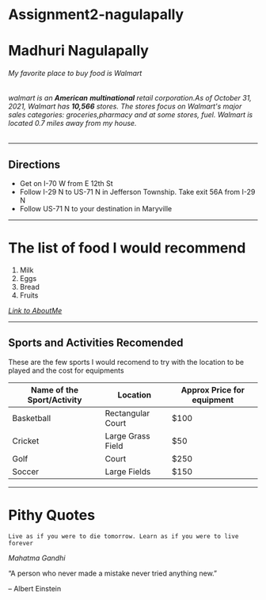 # Assignment2-nagulapally
# Madhuri Nagulapally
###### My favorite place to buy food is Walmart
###### walmart is an **American** __multinational__ retail corporation.As of October 31, 2021, Walmart has **10,566** stores. The stores focus on  Walmart's major sales categories: groceries,pharmacy and at some stores, fuel. Walmart is located 0.7 miles away from my house.
___
## Directions
* Get on I-70 W from E 12th St 
* Follow I-29 N to US-71 N in Jefferson Township. Take exit 56A from I-29 N
* Follow US-71 N to your destination in Maryville
___

# The list of food I would recommend
1. Milk
2. Eggs
3. Bread
4. Fruits

[*Link to AboutMe*](https://github.com/Madhuri221998/assignment2-nagulapally/blob/main/AboutMe.md)

___

## Sports and Activities Recomended

These are the few sports I would recomend to try with the location to be played and the cost for equipments

| Name of the Sport/Activity | Location | Approx Price for equipment |
| --- | --- | --- |
| Basketball | Rectangular Court | $100 |
| Cricket | Large Grass Field | $50 |
| Golf | Court | $250 |
| Soccer | Large Fields | $150 |

___

# Pithy Quotes

`Live as if you were to die tomorrow. Learn as if you were to live forever`

 *Mahatma Gandhi*

“A person who never made a mistake never tried anything new.”

– Albert Einstein
